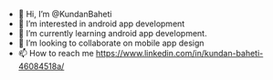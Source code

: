 - 👋 Hi, I’m @KundanBaheti
- 👀 I’m interested in android app development
- 🌱 I’m currently learning android app development.
- 💞️ I’m looking to collaborate on mobile app design
- 📫 How to reach me https://www.linkedin.com/in/kundan-baheti-46084518a/

<!---
KundanBaheti/KundanBaheti is a ✨ special ✨ repository because its `README.md` (this file) appears on your GitHub profile.
You can click the Preview link to take a look at your changes.
--->
